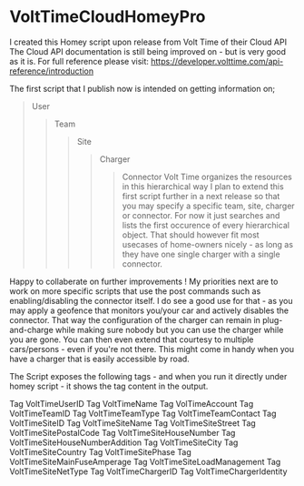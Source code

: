 # VoltTimeCloudHomeyPro

 I created this Homey script upon release from Volt Time of their Cloud API
 The Cloud API documentation is still being improved on - but is very good as it is.
 For full reference please visit: https://developer.volttime.com/api-reference/introduction

The first script that I publish now is intended on getting information on;
> User
>> Team
>>> Site
>>>> Charger
>>>>> Connector
Volt Time organizes the resources in this hierarchical way
 I plan to extend this first script further in a next release so that you may specify a specific team,
 site, charger or connector. For now it just searches and lists the first occurence of every hierarchical object.
 That should however fit most usecases of home-owners nicely - as long as they have one single charger with a single connector.

 Happy to collaberate on further improvements !
 My priorities next are to work on more specific scripts that use the post commands such as enabling/disabling the connector itself.
 I do see a good use for that - as you may apply a geofence that monitors you/your car and actively disables the connector.
 That way the configuration of the charger can remain in plug-and-charge while making sure nobody but you can use the charger while you are gone.
 You can then even extend that courtesy to multiple cars/persons - even if you're not there.
 This might come in handy when you have a charger that is easily accessible by road.
 
The Script exposes the following tags - and when you run it directly under homey script - it shows the tag content in the output.

Tag VoltTimeUserID
Tag VoltTimeName
Tag VolTimeAccount
Tag VoltTimeTeamID
Tag VoltTimeTeamType
Tag VoltTimeTeamContact
Tag VoltTimeSiteID
Tag VoltTimeSiteName
Tag VoltTimeSiteStreet
Tag VoltTimeSitePostalCode
Tag VoltTimeSiteHouseNumber
Tag VoltTimeSiteHouseNumberAddition
Tag VoltTimeSiteCity
Tag VoltTimeSiteCountry
Tag VoltTimeSitePhase
Tag VoltTimeSiteMainFuseAmperage
Tag VoltTimeSiteLoadManagement
Tag VoltTimeSiteNetType
Tag VoltTimeChargerID
Tag VoltTimeChargerIdentity
